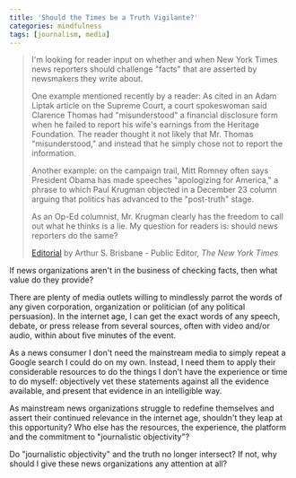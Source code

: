 ```yaml
---
title: 'Should the Times be a Truth Vigilante?'
categories: mindfulness
tags: [journalism, media]
---
```

> I'm looking for reader input on whether and when New York Times news reporters should challenge "facts" that are asserted by newsmakers they write about.
> 
> One example mentioned recently by a reader: As cited in an Adam Liptak article on the Supreme Court, a court spokeswoman said Clarence Thomas had "misunderstood" a financial disclosure form when he failed to report his wife's earnings from the Heritage Foundation. The reader thought it not likely that Mr. Thomas "misunderstood," and instead that he simply chose not to report the information.
> 
> Another example: on the campaign trail, Mitt Romney often says President Obama has made speeches "apologizing for America," a phrase to which Paul Krugman objected in a December 23 column arguing that politics has advanced to the "post-truth" stage.
> 
> As an Op-Ed columnist, Mr. Krugman clearly has the freedom to call out what he thinks is a lie. My question for readers is: should news reporters do the same?
> 
> [Editorial][1] by Arthur S. Brisbane - Public Editor, _The New York Times_  

If news organizations aren't in the business of checking facts, then what value do they provide?

There are plenty of media outlets willing to mindlessly parrot the words of any given corporation, organization or politician (of any political persuasion). In the internet age, I can get the exact words of any speech, debate, or press release from several sources, often with video and/or audio, within about five minutes of the event.

As a news consumer I don't need the mainstream media to simply repeat a Google search I could do on my own. Instead, I need them to apply their considerable resources to do the things I don't have the experience or time to do myself: objectively vet these statements against all the evidence available, and present that evidence in an intelligible way.

As mainstream news organizations struggle to redefine themselves and assert their continued relevance in the internet age, shouldn't they leap at this opportunity? Who else has the resources, the experience, the platform and the commitment to "journalistic objectivity"?

Do "journalistic objectivity" and the truth no longer intersect? If not, why should I give these news organizations any attention at all?

   [1]: http://publiceditor.blogs.nytimes.com/2012/01/12/should-the-times-be-a-truth-vigilante/?pagewanted=all